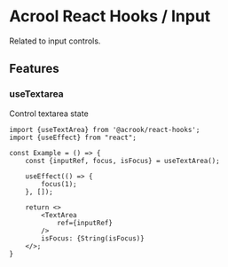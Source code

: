 # Acrool React Hooks / Input

<p>
    Related to input controls.
</p>


## Features

### useTextarea

Control textarea state

```tsx
import {useTextArea} from '@acrook/react-hooks';
import {useEffect} from "react";

const Example = () => {
    const {inputRef, focus, isFocus} = useTextArea();

    useEffect(() => {
        focus(1);
    }, []);
    
    return <>
        <TextArea
            ref={inputRef}
        />
        isFocus: {String(isFocus)}
    </>;
}
```




